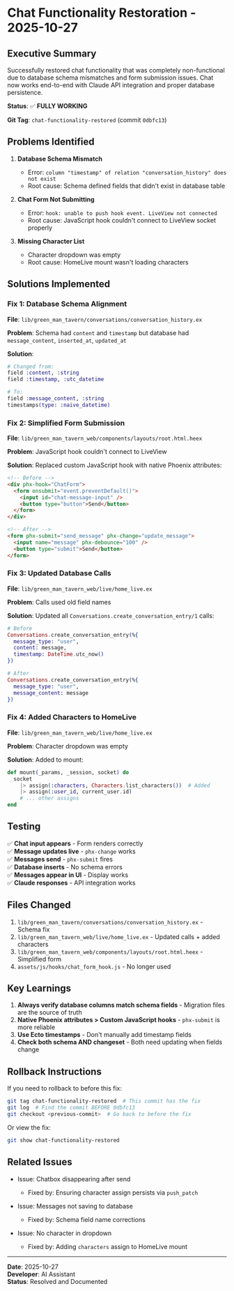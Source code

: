 # Chat Functionality Restoration - 2025-10-27

## Executive Summary

Successfully restored chat functionality that was completely non-functional due to database schema mismatches and form submission issues. Chat now works end-to-end with Claude API integration and proper database persistence.

**Status**: ✅ **FULLY WORKING**

**Git Tag**: `chat-functionality-restored` (commit `0dbfc13`)

## Problems Identified

1. **Database Schema Mismatch**
   - Error: `column "timestamp" of relation "conversation_history" does not exist`
   - Root cause: Schema defined fields that didn't exist in database table
   
2. **Chat Form Not Submitting**
   - Error: `hook: unable to push hook event. LiveView not connected`
   - Root cause: JavaScript hook couldn't connect to LiveView socket properly

3. **Missing Character List**
   - Character dropdown was empty
   - Root cause: HomeLive mount wasn't loading characters

## Solutions Implemented

### Fix 1: Database Schema Alignment

**File**: `lib/green_man_tavern/conversations/conversation_history.ex`

**Problem**: Schema had `content` and `timestamp` but database had `message_content`, `inserted_at`, `updated_at`

**Solution**:
```elixir
# Changed from:
field :content, :string
field :timestamp, :utc_datetime

# To:
field :message_content, :string
timestamps(type: :naive_datetime)
```

### Fix 2: Simplified Form Submission

**File**: `lib/green_man_tavern_web/components/layouts/root.html.heex`

**Problem**: JavaScript hook couldn't connect to LiveView

**Solution**: Replaced custom JavaScript hook with native Phoenix attributes:
```html
<!-- Before -->
<div phx-hook="ChatForm">
  <form onsubmit="event.preventDefault()">
    <input id="chat-message-input" />
    <button type="button">Send</button>
  </form>
</div>

<!-- After -->
<form phx-submit="send_message" phx-change="update_message">
  <input name="message" phx-debounce="100" />
  <button type="submit">Send</button>
</form>
```

### Fix 3: Updated Database Calls

**File**: `lib/green_man_tavern_web/live/home_live.ex`

**Problem**: Calls used old field names

**Solution**: Updated all `Conversations.create_conversation_entry/1` calls:
```elixir
# Before
Conversations.create_conversation_entry(%{
  message_type: "user",
  content: message,
  timestamp: DateTime.utc_now()
})

# After
Conversations.create_conversation_entry(%{
  message_type: "user",
  message_content: message
})
```

### Fix 4: Added Characters to HomeLive

**File**: `lib/green_man_tavern_web/live/home_live.ex`

**Problem**: Character dropdown was empty

**Solution**: Added to mount:
```elixir
def mount(_params, _session, socket) do
  socket
    |> assign(:characters, Characters.list_characters())  # Added
    |> assign(:user_id, current_user.id)
    # ... other assigns
end
```

## Testing

✅ **Chat input appears** - Form renders correctly  
✅ **Message updates live** - `phx-change` works  
✅ **Messages send** - `phx-submit` fires  
✅ **Database inserts** - No schema errors  
✅ **Messages appear in UI** - Display works  
✅ **Claude responses** - API integration works  

## Files Changed

1. `lib/green_man_tavern/conversations/conversation_history.ex` - Schema fix
2. `lib/green_man_tavern_web/live/home_live.ex` - Updated calls + added characters
3. `lib/green_man_tavern_web/components/layouts/root.html.heex` - Simplified form
4. `assets/js/hooks/chat_form_hook.js` - No longer used

## Key Learnings

1. **Always verify database columns match schema fields** - Migration files are the source of truth
2. **Native Phoenix attributes > Custom JavaScript hooks** - `phx-submit` is more reliable
3. **Use Ecto timestamps** - Don't manually add timestamp fields
4. **Check both schema AND changeset** - Both need updating when fields change

## Rollback Instructions

If you need to rollback to before this fix:

```bash
git tag chat-functionality-restored  # This commit has the fix
git log  # Find the commit BEFORE 0dbfc13
git checkout <previous-commit>  # Go back to before the fix
```

Or view the fix:
```bash
git show chat-functionality-restored
```

## Related Issues

- Issue: Chatbox disappearing after send
  - Fixed by: Ensuring character assign persists via `push_patch`
  
- Issue: Messages not saving to database
  - Fixed by: Schema field name corrections

- Issue: No character in dropdown
  - Fixed by: Adding `characters` assign to HomeLive mount

---

**Date**: 2025-10-27  
**Developer**: AI Assistant  
**Status**: Resolved and Documented

